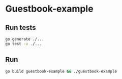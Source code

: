 # Guestbook-example

## Run tests

```bash
go generate ./...
go test -v ./...
```

## Run

```bash
go build guestbook-example && ./guestbook-example
```
